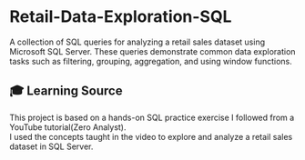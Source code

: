 # Retail-Data-Exploration-SQL
A collection of SQL queries for analyzing a retail sales dataset using Microsoft SQL Server.
These queries demonstrate common data exploration tasks such as filtering, grouping, aggregation, and using window functions.


## 🎓 Learning Source

This project is based on a hands-on SQL practice exercise I followed from a YouTube tutorial(Zero Analyst).  
I used the concepts taught in the video to explore and analyze a retail sales dataset in SQL Server.

